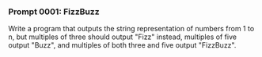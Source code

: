 <h3> Prompt 0001: FizzBuzz</h3>

<p>
  Write a program that outputs the string representation of numbers from 1 to n, but multiples
  of three should output "Fizz" instead, multiples of five output "Buzz", and multiples of
  both three and five output "FizzBuzz".
</p>

